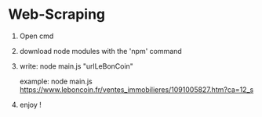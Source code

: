 # Web-Scraping

1. Open cmd

2. download node modules with the 'npm' command

3. write: node main.js "urlLeBonCoin"

    example: node main.js https://www.leboncoin.fr/ventes_immobilieres/1091005827.htm?ca=12_s
    
4. enjoy !
